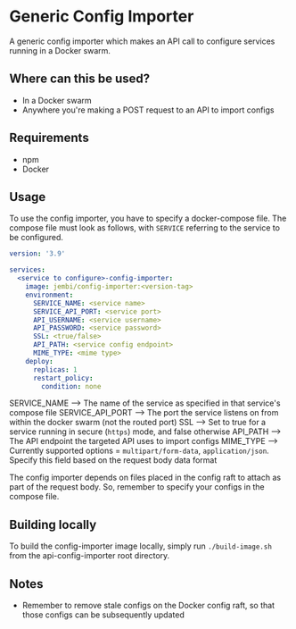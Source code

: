 # Generic Config Importer

A generic config importer which makes an API call to configure services running in a Docker swarm.

## Where can this be used?

- In a Docker swarm
- Anywhere you're making a POST request to an API to import configs

## Requirements

- npm
- Docker

## Usage

To use the config importer, you have to specify a docker-compose file. The compose file must look as follows, with `SERVICE` referring to the service to be configured.

```yml
version: '3.9'

services:
  <service to configure>-config-importer:
    image: jembi/config-importer:<version-tag>
    environment:
      SERVICE_NAME: <service name>
      SERVICE_API_PORT: <service port>
      API_USERNAME: <service username>
      API_PASSWORD: <service password>
      SSL: <true/false>
      API_PATH: <service config endpoint>
      MIME_TYPE: <mime type>
    deploy:
      replicas: 1
      restart_policy:
        condition: none
```

SERVICE_NAME      --> The name of the service as specified in that service's compose file
SERVICE_API_PORT  --> The port the service listens on from within the docker swarm (not the routed port)
SSL               --> Set to true for a service running in secure (`https`) mode, and false otherwise
API_PATH          --> The API endpoint the targeted API uses to import configs
MIME_TYPE  --> Currently supported options = `multipart/form-data`, `application/json`. Specify this field based on the request body data format

The config importer depends on files placed in the config raft to attach as part of the request body. So, remember to specify your configs in the compose file. 

## Building locally

To build the config-importer image locally, simply run `./build-image.sh` from the api-config-importer root directory.

## Notes

- Remember to remove stale configs on the Docker config raft, so that those configs can be subsequently updated
